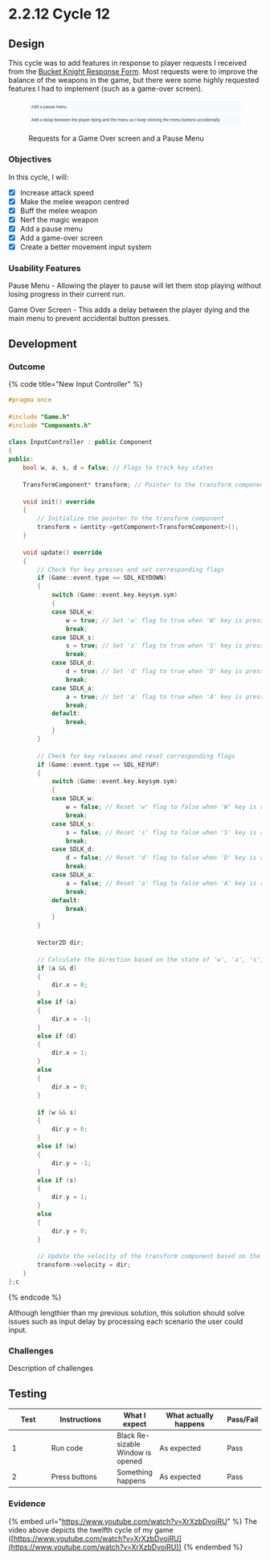 # 2.2.12 Cycle 12

## Design

This cycle was to add features in response to player requests I received from the [Bucket Knight Response Form](https://docs.google.com/forms/d/e/1FAIpQLSewdKSRPxViHy7iZwTl3iMBZkAM8XL76dQIEQXJQ5ZiwxuIdg/viewform). Most requests were to improve the balance of the weapons in the game, but there were some highly requested features I had to implement (such as a game-over screen).

<figure><img src="../.gitbook/assets/image.png" alt=""><figcaption><p>Requests for a Game Over screen and a Pause Menu</p></figcaption></figure>

### Objectives

In this cycle, I will:

* [x] Increase attack speed
* [x] Make the melee weapon centred&#x20;
* [x] Buff the melee weapon
* [x] Nerf the magic weapon
* [x] Add a pause menu
* [x] Add a game-over screen
* [x] Create a better movement input system

### Usability Features

Pause Menu - Allowing the player to pause will let them stop playing without losing progress in their current run.

Game Over Screen - This adds a delay between the player dying and the main menu to prevent accidental button presses.

## Development

### Outcome

{% code title="New Input Controller" %}
```cpp
#pragma once

#include "Game.h"
#include "Components.h"

class InputController : public Component
{
public:
    bool w, a, s, d = false; // Flags to track key states

    TransformComponent* transform; // Pointer to the transform component

    void init() override
    {
        // Initialize the pointer to the transform component
        transform = &entity->getComponent<TransformComponent>();
    }

    void update() override
    {
        // Check for key presses and set corresponding flags
        if (Game::event.type == SDL_KEYDOWN)
        {
            switch (Game::event.key.keysym.sym)
            {
            case SDLK_w:
                w = true; // Set 'w' flag to true when 'W' key is pressed
                break;
            case SDLK_s:
                s = true; // Set 's' flag to true when 'S' key is pressed
                break;
            case SDLK_d:
                d = true; // Set 'd' flag to true when 'D' key is pressed
                break;
            case SDLK_a:
                a = true; // Set 'a' flag to true when 'A' key is pressed
                break;
            default:
                break;
            }
        }

        // Check for key releases and reset corresponding flags
        if (Game::event.type == SDL_KEYUP)
        {
            switch (Game::event.key.keysym.sym)
            {
            case SDLK_w:
                w = false; // Reset 'w' flag to false when 'W' key is released
                break;
            case SDLK_s:
                s = false; // Reset 's' flag to false when 'S' key is released
                break;
            case SDLK_d:
                d = false; // Reset 'd' flag to false when 'D' key is released
                break;
            case SDLK_a:
                a = false; // Reset 'a' flag to false when 'A' key is released
                break;
            default:
                break;
            }
        }

        Vector2D dir;

        // Calculate the direction based on the state of 'w', 'a', 's', and 'd' flags
        if (a && d)
        {
            dir.x = 0;
        }
        else if (a)
        {
            dir.x = -1;
        }
        else if (d)
        {
            dir.x = 1;
        }
        else
        {
            dir.x = 0;
        }

        if (w && s)
        {
            dir.y = 0;
        }
        else if (w)
        {
            dir.y = -1;
        }
        else if (s)
        {
            dir.y = 1;
        }
        else
        {
            dir.y = 0;
        }

        // Update the velocity of the transform component based on the calculated direction
        transform->velocity = dir;
    }
};c
```
{% endcode %}

Although lengthier than my previous solution, this solution should solve issues such as input delay by processing each scenario the user could input.

### Challenges

Description of challenges

## Testing

<table><thead><tr><th width="90">Test</th><th width="141">Instructions</th><th>What I expect</th><th width="163">What actually happens</th><th>Pass/Fail</th></tr></thead><tbody><tr><td>1</td><td>Run code</td><td>Black Re-sizable Window is opened</td><td>As expected</td><td>Pass</td></tr><tr><td>2</td><td>Press buttons</td><td>Something happens</td><td>As expected</td><td>Pass</td></tr></tbody></table>

### Evidence

{% embed url="https://www.youtube.com/watch?v=XrXzbDvoiRU" %}
The video above depicts the twelfth cycle of my game ([https://www.youtube.com/watch?v=XrXzbDvoiRU](https://www.youtube.com/watch?v=XrXzbDvoiRU))
{% endembed %}

